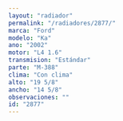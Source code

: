 ```yaml
---
layout: "radiador"
permalink: "/radiadores/2877/"
marca: "Ford"
modelo: "Ka"
ano: "2002"
motor: "L4 1.6"
transmision: "Estándar"
parte: "M-388"
clima: "Con clima"
alto: "19 5/8"
ancho: "14 5/8"
observaciones: ""
id: "2877"
---
```


